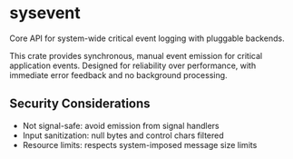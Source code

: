 # sysevent

Core API for system-wide critical event logging with pluggable backends.

This crate provides synchronous, manual event emission for critical application events. 
Designed for reliability over performance, with immediate error feedback and no background processing.

## Security Considerations

- Not signal-safe: avoid emission from signal handlers
- Input sanitization: null bytes and control chars filtered
- Resource limits: respects system-imposed message size limits
